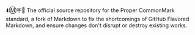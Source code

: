 ⬇️Ⓜ️🪧️💾️ The official source repository for the Proper CommonMark standard, a fork of Markdown to fix the shortcomings of GitHub Flavored Markdown, and ensure changes don't disrupt or destroy existing works.
